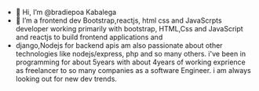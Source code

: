 - 👋 Hi, I’m @bradiepoa Kabalega
- 👀 I’m a frontend dev  Bootstrap,reactjs, html css and JavaScrpts developer working primarily with  bootstrap, HTML,Css and JavaScript and reactjs to build frontend applications and
- django,Nodejs for backend apis am also passionate about other technologies like nodejs/express, php and so many others. i've been in programming for about 5years with about 
4years of working exprience as freelancer to so many companies as a software Engineer. i am always looking out for new dev trends.
